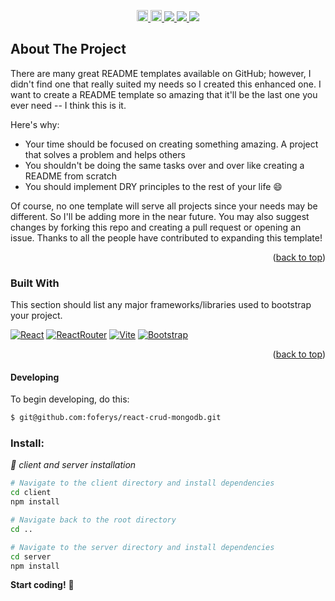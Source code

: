
<!-- [![Contributors][contributors-shield]][contributors-url]
[![Stargazers][stars-shield]][stars-url]
[![Issues][issues-shield]][issues-url]
[![MIT License][license-shield]][license-url]
[![LinkedIn][linkedin-shield]][linkedin-url] -->

<!-- 
    https://img.shields.io/badge/npm-v10.5.0-blue?logo=npm
    Il badge che hai menzionato segue una struttura specifica definita da Shields.io per creare badge personalizzati con testo, colore e logo. Ecco una spiegazione dettagliata della struttura utilizzata per creare badge come quello per React e Vite:
    https://img.shields.io/badge/<label>-<message>-<color>?logo=<logo>
    Componenti del Badge:
Base URL:

https://img.shields.io/badge/
Label:

È il testo a sinistra del badge. Nel tuo esempio, react è il label.
Message:

È il testo a destra del badge. Nel tuo esempio, vite è il message.
Color:

È il colore di sfondo del badge. Nel tuo esempio, blue è il colore scelto.
Logo:

È il logo che appare a sinistra del badge. Nel tuo esempio, react è il logo che rappresenta React. Il parametro logo= è opzionale e può essere omesso se non si desidera un logo.
Esempio Spiegato:
Il tuo badge specifico per React e Vite ha la seguente struttura:

plaintext
Copia codice
https://img.shields.io/badge/react-vite-blue?logo=react
Label: react
Message: vite
Color: blue
Logo: react
Questo URL genera un badge con il testo "react" a sinistra, "vite" a destra, un colore di sfondo blu e il logo di React.
 -->

<p align="center">
  <a href="https://badge.fury.io/js/pomolectron">
    <img src="https://img.shields.io/badge/npm-v10.5.0-5FA04E?logo=npm" alt="npm version" height="18">
  </a>
  <a href="https://badge.fury.io/js/pomolectron">
    <img src="https://img.shields.io/badge/nodeJs-v21.7.2-5FA04E?logo=nodedotjs" alt="nodejs version" height="18">
  </a>

  <a href="https://www.paypal.me/AmitMerchant">
    <img src="https://img.shields.io/badge/mongoose-v8.4.1-880000?logo=mongoose&logoColor=880000&labelColor=515151">
  </a>
  <a href="https://www.paypal.me/AmitMerchant">
    <img src="https://img.shields.io/badge/nodemon-v3.1.3-76D04B?logo=nodemon">
  </a>



  <a href="https://www.paypal.com/paypalme/foferys">
    <img src="https://img.shields.io/badge/Buy me a coffee-3775A9?logo=paypal">
  </a>
  
</p>

## About The Project

There are many great README templates available on GitHub; however, I didn't find one that really suited my needs so I created this enhanced one. I want to create a README template so amazing that it'll be the last one you ever need -- I think this is it.

Here's why:
* Your time should be focused on creating something amazing. A project that solves a problem and helps others
* You shouldn't be doing the same tasks over and over like creating a README from scratch
* You should implement DRY principles to the rest of your life :smile:

Of course, no one template will serve all projects since your needs may be different. So I'll be adding more in the near future. You may also suggest changes by forking this repo and creating a pull request or opening an issue. Thanks to all the people have contributed to expanding this template!

<p align="right">(<a href="#readme-top">back to top</a>)</p>



### Built With

This section should list any major frameworks/libraries used to bootstrap your project.

[![React][React.js]][React-url]
[![ReactRouter][ReactRouter.js]][ReactRouter-url]
[![Vite][Vite.js]][Vite-url]
[![Bootstrap][Bootstrap.com]][Bootstrap-url]

<!-- MARKDOWN LINKS & IMAGES -->
<!-- https://www.markdownguide.org/basic-syntax/#reference-style-links -->


[React.js]: https://img.shields.io/badge/React-20232A?style=for-the-badge&logo=react&logoColor=61DAFB
[React-url]: https://reactjs.org/

[ReactRouter-url]: https://reactjs.org/
[ReactRouter.js]: https://img.shields.io/badge/React|Router-gray?style=for-the-badge&logo=reactRouter&logoColor=CA4245

[Vite.js]: https://img.shields.io/badge/Vite-646CFF?style=for-the-badge&logo=vite&logoColor=white
[Vite-url]: https://vitejs.dev/

[Bootstrap.com]: https://img.shields.io/badge/Bootstrap-563D7C?style=for-the-badge&logo=bootstrap&logoColor=white
[Bootstrap-url]: https://getbootstrap.com

<p align="right">(<a href="#readme-top">back to top</a>)</p>



#### Developing
To begin developing, do this:

```bash
$ git@github.com:foferys/react-crud-mongodb.git
```

### Install:
_👀 client and server installation_
```bash
# Navigate to the client directory and install dependencies
cd client
npm install

# Navigate back to the root directory
cd ..

# Navigate to the server directory and install dependencies
cd server
npm install
```

**Start coding!** 🎉



